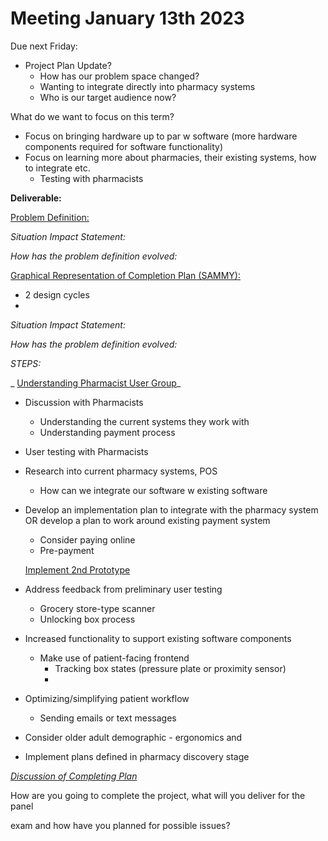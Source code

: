 # Meeting January 13th 2023

Due next Friday:

- Project Plan Update?
  - How has our problem space changed?
  - Wanting to integrate directly into pharmacy systems
  - Who is our target audience now?

What do we want to focus on this term?

- Focus on bringing hardware up to par w software (more hardware components required for software functionality)
- Focus on learning more about pharmacies, their existing systems, how to integrate etc.
  - Testing with pharmacists

**Deliverable:**

<span style="text-decoration:underline;">Problem Definition:</span>

_Situation Impact Statement:_

_How has the problem definition evolved:_

<span style="text-decoration:underline;">Graphical Representation of Completion Plan (SAMMY):</span>

- 2 design cycles
-

_Situation Impact Statement:_

_How has the problem definition evolved:_

_STEPS:_

_ <span style="text-decoration:underline;">Understanding Pharmacist User Group</span>_

- Discussion with Pharmacists
  - Understanding the current systems they work with
  - Understanding payment process
- User testing with Pharmacists
- Research into current pharmacy systems, POS
  - How can we integrate our software w existing software
- Develop an implementation plan to integrate with the pharmacy system OR develop a plan to work around existing payment system

  - Consider paying online
  - Pre-payment

  <span style="text-decoration:underline;">Implement 2nd Prototype</span>

- Address feedback from preliminary user testing
  - Grocery store-type scanner
  - Unlocking box process
- Increased functionality to support existing software components
  - Make use of patient-facing frontend
    - Tracking box states (pressure plate or proximity sensor)
    -
- Optimizing/simplifying patient workflow
  - Sending emails or text messages
- Consider older adult demographic - ergonomics and
- Implement plans defined in pharmacy discovery stage

_<span style="text-decoration:underline;">Discussion of Completing Plan </span>_

How are you going to complete the project, what will you deliver for the panel

exam and how have you planned for possible issues?
